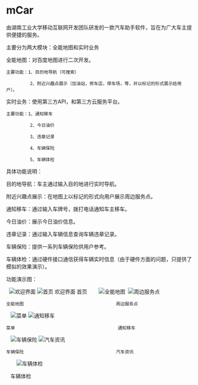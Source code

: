 # mCar
由湖南工业大学移动互联网开发团队研发的一款汽车助手软件，旨在为广大车主提供便捷的服务。

主要分为两大模块：全能地图和实时业务

  全能地图：对百度地图进行二次开发。
  
    主要功能：1、目的地导航（可搜索）
    
             2、附近兴趣点展示（加油站，修车店，停车场，等，并以标记的形式展示给用户）。
            
  实时业务：使用第三方API，和第三方云服务平台。
  
    主要功能：1、通知移车
    
             2、今日油价
             
             3、违章记录
             
             4、车辆保险
             
             5、车辆体检
             
   
具体功能说明：

   目的地导航：车主通过输入目的地进行实时导航。
   
   附近兴趣点展示：在地图上以标记的形式向用户展示周边服务点。
   
   通知移车：通过输入车牌号，拨打电话通知车主移车。
   
   今日油价：展示今日油价信息。
   
   违章记录：通过输入车辆信息查询车辆违章记录。
   
   车辆保险：提供一系列车辆保险供用户参考。
   
   车辆体检：通过硬件接口通信获得车辆实时信息（由于硬件方面的问题，只提供了模拟的效果演示）。
    
    
 功能演示图：
 
   ![欢迎界面](https://raw.githubusercontent.com/hutcwp/img-floder/master/%E6%AC%A2%E8%BF%8E%E7%95%8C%E9%9D%A2.png)
   ![首页](https://raw.githubusercontent.com/hutcwp/img-floder/master/%E9%A6%96%E9%A1%B5.png)
    欢迎界面                                    首页
    
    ![全能地图](https://raw.githubusercontent.com/hutcwp/img-floder/master/%E5%85%A8%E8%83%BD%E5%9C%B0%E5%9B%BE.png)
    ![周边服务点](https://raw.githubusercontent.com/hutcwp/img-floder/master/%E5%91%A8%E8%BE%B9%E6%9C%8D%E5%8A%A1%E7%82%B9.png)
   
    全能地图                                   周边服务点

    ![菜单](https://raw.githubusercontent.com/hutcwp/img-floder/master/%E8%8F%9C%E5%8D%95.png)
    ![通知移车](https://raw.githubusercontent.com/hutcwp/img-floder/master/%E9%80%9A%E7%9F%A5%E7%A7%BB%E8%BD%A6.png)
    
    菜单                                       通知移车
    
    ![车辆保险](https://github.com/hutcwp/img-floder/blob/master/%E8%BD%A6%E8%BE%86%E4%BF%9D%E9%99%A9.png?raw=true)
    ![汽车资讯](https://raw.githubusercontent.com/hutcwp/img-floder/master/%E6%B1%BD%E8%BD%A6%E8%B5%84%E8%AE%AF.png)
   
    车辆保险                                   汽车资讯
     
    ![车辆体检](https://raw.githubusercontent.com/hutcwp/img-floder/master/%E8%BD%A6%E8%BE%86%E4%BD%93%E6%A3%80.png)
    
    车辆体检
